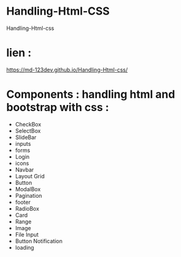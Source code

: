 # Handling-Html-CSS
Handling-Html-css 

# lien :  

  https://md-123dev.github.io/Handling-Html-css/


# Components : handling html and bootstrap with css : 

  - CheckBox
  - SelectBox
  - SlideBar
  - inputs
  - forms
  - Login 
  - icons
  - Navbar
  - Layout Grid
  - Button
  - ModalBox
  - Pagination
  - footer
  - RadioBox
  - Card
  - Range
  - Image
  - File Input
  - Button Notification
  - loading 
